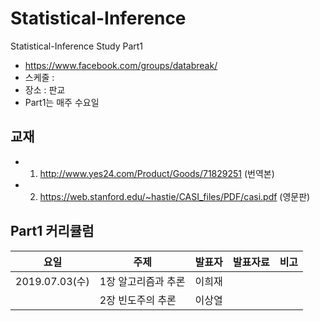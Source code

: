 # Statistical-Inference

Statistical-Inference Study Part1

* https://www.facebook.com/groups/databreak/
* 스케줄 : 
* 장소 : 판교
* Part1는 매주 수요일


## 교재

* 1. http://www.yes24.com/Product/Goods/71829251 (번역본)
* 2. https://web.stanford.edu/~hastie/CASI_files/PDF/casi.pdf (영문판)


## Part1 커리큘럼
|요일   |주제   |발표자   |발표자료   |비고|
|---|---|---|---|---|
|2019.07.03(수)|1장 알고리즘과 추론|이희재|||
||2장 빈도주의 추론|이상열||
